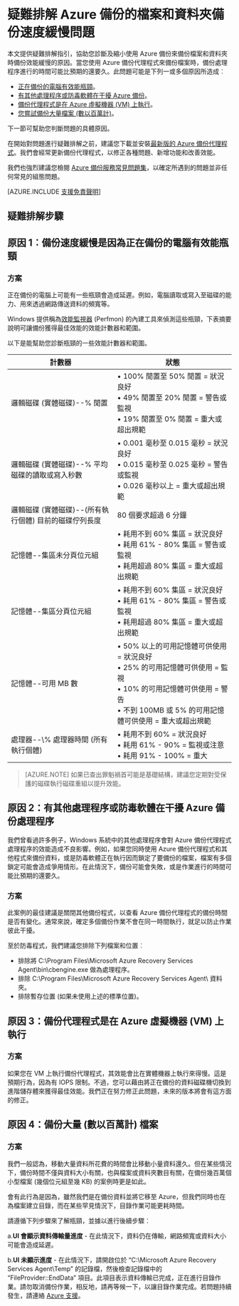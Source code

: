 <properties
   pageTitle="疑難排解 Azure 備份的檔案和資料夾備份速度緩慢問題 | Microsoft Azure"
   description="提供疑難排解指引以協助您診斷及縮小 Azure 備份效能問題的原因"
   services="backup"
   documentationCenter=""
   authors="genlin"
   manager="jimpark"
   editor=""/>

<tags
    ms.service="backup"
    ms.workload="storage-backup-recovery"
    ms.tgt_pltfrm="na"
    ms.devlang="na"
    ms.topic="article"
    ms.date="07/20/2016"
    ms.author="genli"/>

# 疑難排解 Azure 備份的檔案和資料夾備份速度緩慢問題

本文提供疑難排解指引，協助您診斷及縮小使用 Azure 備份來備份檔案和資料夾時備份效能緩慢的原因。當您使用 Azure 備份代理程式來備份檔案時，備份處理程序進行的時間可能比預期的還要久。此問題可能是下列一或多個原因所造成︰

-	[正在備份的電腦有效能瓶頸](#cause1)。
-	[有其他處理程序或防毒軟體在干擾 Azure 備份](#cause2)。
-	[備份代理程式是在 Azure 虛擬機器 (VM) 上執行](#cause3)。
-	[您嘗試備份大量檔案 (數以百萬計)](#cause4)。

下一節可幫助您判斷問題的具體原因。

在開始對問題進行疑難排解之前，建議您下載並安裝[最新版的 Azure 備份代理程式](http://aka.ms/azurebackup_agent)。我們會經常更新備份代理程式，以修正各種問題、新增功能和改善效能。

我們也強烈建議您檢閱 [Azure 備份服務常見問題集](backup-azure-backup-faq.md)，以確定所遇到的問題並非任何常見的組態問題。

[AZURE.INCLUDE [支援免責聲明](../../includes/support-disclaimer.md)]

## 疑難排解步驟
<a id="cause1"></a>
## 原因 1︰備份速度緩慢是因為正在備份的電腦有效能瓶頸

### 方案

正在備份的電腦上可能有一些瓶頸會造成延遲。例如，電腦讀取或寫入至磁碟的能力、用來透過網路傳送資料的頻寬等。

Windows 提供稱為[效能監視器](https://technet.microsoft.com/magazine/2008.08.pulse.aspx) (Perfmon) 的內建工具來偵測這些瓶頸，下表摘要說明可讓備份獲得最佳效能的效能計數器和範圍。

以下是能幫助您診斷瓶頸的一些效能計數器和範圍。

| 計數器 | 狀態 |
|---|---|
|邏輯磁碟 (實體磁碟)--% 閒置 | • 100% 閒置至 50% 閒置 = 狀況良好</br>• 49% 閒置至 20% 閒置 = 警告或監視</br>• 19% 閒置至 0% 閒置 = 重大或超出規範|
| 邏輯磁碟 (實體磁碟)--% 平均磁碟的讀取或寫入秒數 | • 0.001 毫秒至 0.015 毫秒 = 狀況良好</br>• 0.015 毫秒至 0.025 毫秒 = 警告或監視</br>• 0.026 毫秒以上 = 重大或超出規範|
| 邏輯磁碟 (實體磁碟)--(所有執行個體) 目前的磁碟佇列長度 | 80 個要求超過 6 分鐘 |
| 記憶體--集區未分頁位元組|• 耗用不到 60% 集區 = 狀況良好<br>• 耗用 61% - 80% 集區 = 警告或監視</br>• 耗用超過 80% 集區 = 重大或超出規範|
| 記憶體--集區分頁位元組 |• 耗用不到 60% 集區 = 狀況良好</br>• 耗用 61% - 80% 集區 = 警告或監視</br>• 耗用超過 80% 集區 = 重大或超出規範|
| 記憶體--可用 MB 數| • 50% 以上的可用記憶體可供使用 = 狀況良好</br>• 25% 的可用記憶體可供使用 = 監視</br>• 10% 的可用記憶體可供使用 = 警告</br>• 不到 100MB 或 5% 的可用記憶體可供使用 = 重大或超出規範|
|處理器--\\% 處理器時間 (所有執行個體)|• 耗用不到 60% = 狀況良好</br>• 耗用 61% - 90% = 監視或注意</br>• 耗用 91% - 100% = 重大|


> [AZURE.NOTE] 如果已查出罪魁禍首可能是基礎結構，建議您定期對受保護的磁碟執行磁碟重組以提升效能。

<a id="cause2"></a>
## 原因 2：有其他處理程序或防毒軟體在干擾 Azure 備份處理程序

我們曾看過許多例子，Windows 系統中的其他處理程序會對 Azure 備份代理程式處理程序的效能造成不良影響。例如，如果您同時使用 Azure 備份代理程式和其他程式來備份資料，或是防毒軟體正在執行因而鎖定了要備份的檔案，檔案有多個鎖定可能會造成爭用情形。在此情況下，備份可能會失敗，或是作業進行的時間可能比預期的還要久。

### 方案

此案例的最佳建議是關閉其他備份程式，以查看 Azure 備份代理程式的備份時間是否有變化。通常來說，確定多個備份作業不會在同一時間執行，就足以防止作業彼此干擾。

至於防毒程式，我們建議您排除下列檔案和位置︰

- 排除將 C:\\Program Files\\Microsoft Azure Recovery Services Agent\\bin\\cbengine.exe 做為處理程序。
- 排除 C:\\Program Files\\Microsoft Azure Recovery Services Agent\\ 資料夾。
- 排除暫存位置 (如果未使用上述的標準位置)。

<a id="cause3"></a>
## 原因 3：備份代理程式是在 Azure 虛擬機器 (VM) 上執行

### 方案

如果您在 VM 上執行備份代理程式，其效能會比在實體機器上執行來得慢。這是預期行為，因為有 IOPS 限制。不過，您可以藉由將正在備份的資料磁碟機切換到進階儲存體來獲得最佳效能。我們正在努力修正此問題，未來的版本將會有這方面的修正。

<a id="cause4"></a>
## 原因 4：備份大量 (數以百萬計) 檔案

### 方案

我們一般認為，移動大量資料所花費的時間會比移動小量資料還久。但在某些情況下，備份時間不僅與資料大小有關，也與檔案或資料夾數目有關，在備份幾百萬個小型檔案 (幾個位元組至幾 KB) 的案例時更是如此。

會有此行為是因為，雖然我們是在備份資料並將它移至 Azure，但我們同時也在為檔案建立目錄，而在某些罕見情況下，目錄作業可能更耗時間。

請遵循下列步驟來了解瓶頸，並據以進行後續步驟︰

a.**UI 會顯示資料傳輸量進度** - 在此情況下，資料仍在傳輸，網路頻寬或資料大小可能會造成延遲。

b.**UI 未顯示進度** - 在此情況下，請開啟位於 “C:\\Microsoft Azure Recovery Services Agent\\Temp” 的記錄檔，然後檢查記錄檔中的 “FileProvider::EndData” 項目。此項目表示資料傳輸已完成，正在進行目錄作業。請勿取消備份作業，相反地，請再等候一下，以讓目錄作業完成。若問題持續發生，請連絡 [Azure 支援](https://portal.azure.com/#create/Microsoft.Support)。

<!---HONumber=AcomDC_0727_2016-->
